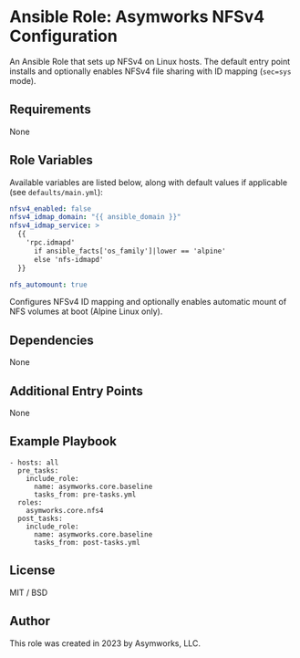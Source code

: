 # Ansible Role: Asymworks NFSv4 Configuration

An Ansible Role that sets up NFSv4 on Linux hosts. The default entry point installs and optionally enables NFSv4 file sharing with ID mapping (`sec=sys` mode).

## Requirements

None

## Role Variables

Available variables are listed below, along with default values if applicable (see `defaults/main.yml`):

```yaml
nfsv4_enabled: false
nfsv4_idmap_domain: "{{ ansible_domain }}"
nfsv4_idmap_service: >
  {{
    'rpc.idmapd'
      if ansible_facts['os_family']|lower == 'alpine'
      else 'nfs-idmapd' 
  }}

nfs_automount: true
```

Configures NFSv4 ID mapping and optionally enables automatic mount of NFS volumes at boot (Alpine Linux only).

## Dependencies

None

## Additional Entry Points

None

## Example Playbook

    - hosts: all
      pre_tasks:
        include_role:
          name: asymworks.core.baseline
          tasks_from: pre-tasks.yml
      roles:
        asymworks.core.nfs4
      post_tasks:
        include_role:
          name: asymworks.core.baseline
          tasks_from: post-tasks.yml

## License

MIT / BSD

## Author

This role was created in 2023 by Asymworks, LLC.
